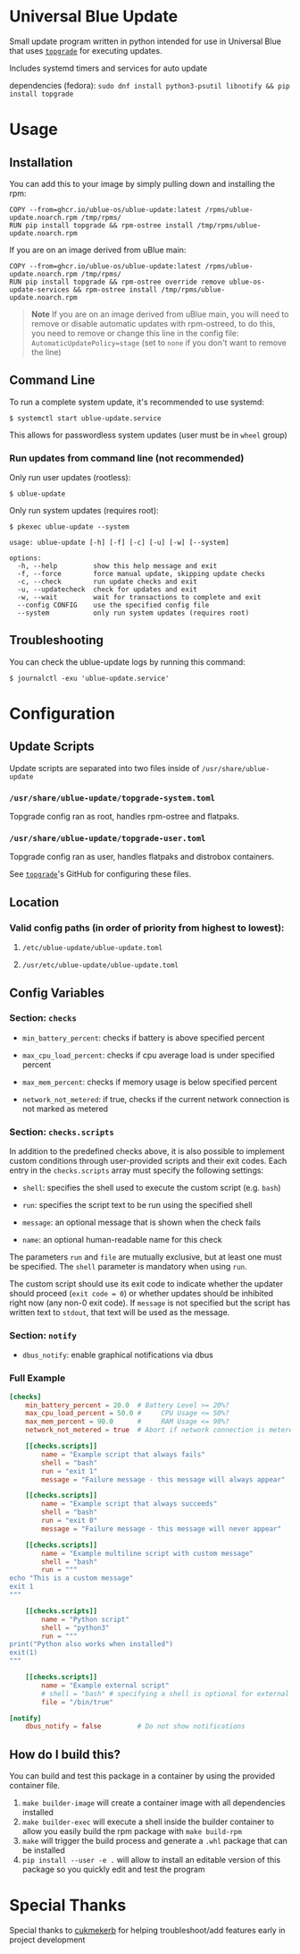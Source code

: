 # Universal Blue Update

Small update program written in python intended for use in Universal Blue that uses [`topgrade`](https://github.com/topgrade-rs/topgrade) for executing updates.

Includes systemd timers and services for auto update

dependencies (fedora): ```sudo dnf install python3-psutil libnotify && pip install topgrade```


# Usage


## Installation

You can add this to your image by simply pulling down and installing the rpm:

```
COPY --from=ghcr.io/ublue-os/ublue-update:latest /rpms/ublue-update.noarch.rpm /tmp/rpms/
RUN pip install topgrade && rpm-ostree install /tmp/rpms/ublue-update.noarch.rpm
```

If you are on an image derived from uBlue main:

```
COPY --from=ghcr.io/ublue-os/ublue-update:latest /rpms/ublue-update.noarch.rpm /tmp/rpms/
RUN pip install topgrade && rpm-ostree override remove ublue-os-update-services && rpm-ostree install /tmp/rpms/ublue-update.noarch.rpm
```

> **Note**
> If you are on an image derived from uBlue main, you will need to remove or disable automatic updates with rpm-ostreed, to do this, you need to remove or change this line in the config file: `AutomaticUpdatePolicy=stage` (set to `none` if you don't want to remove the line)


## Command Line

To run a complete system update, it's recommended to use systemd:

```
$ systemctl start ublue-update.service
```

This allows for passwordless system updates (user must be in `wheel` group)


### Run updates from command line (not recommended)

Only run user updates (rootless):
```
$ ublue-update
```

Only run system updates (requires root):
```
$ pkexec ublue-update --system
```

```
usage: ublue-update [-h] [-f] [-c] [-u] [-w] [--system]

options:
  -h, --help         show this help message and exit
  -f, --force        force manual update, skipping update checks
  -c, --check        run update checks and exit
  -u, --updatecheck  check for updates and exit
  -w, --wait         wait for transactions to complete and exit
  --config CONFIG    use the specified config file
  --system           only run system updates (requires root)
```

## Troubleshooting

You can check the ublue-update logs by running this command:
```
$ journalctl -exu 'ublue-update.service'
```

# Configuration

## Update Scripts
Update scripts are separated into two files inside of `/usr/share/ublue-update`

### `/usr/share/ublue-update/topgrade-system.toml`
Topgrade config ran as root, handles rpm-ostree and flatpaks.

### `/usr/share/ublue-update/topgrade-user.toml`
Topgrade config ran as user, handles flatpaks and distrobox containers.

See [`topgrade`](https://github.com/topgrade-rs/topgrade)'s GitHub for configuring these files.


## Location

### Valid config paths (in order of priority from highest to lowest):

1. ```/etc/ublue-update/ublue-update.toml```

2. ```/usr/etc/ublue-update/ublue-update.toml```


## Config Variables
### Section: `checks`

* `min_battery_percent`: checks if battery is above specified percent

* `max_cpu_load_percent`: checks if cpu average load is under specified percent

* `max_mem_percent`: checks if memory usage is below specified percent

* `network_not_metered`: if true, checks if the current network connection is not marked as metered

### Section: `checks.scripts`

In addition to the predefined checks above, it is also possible to implement
custom conditions through user-provided scripts and their exit codes.
Each entry in the `checks.scripts` array must specify the following settings:

* `shell`: specifies the shell used to execute the custom script (e.g. `bash`)

* `run`: specifies the script text to be run using the specified shell

* `message`: an optional message that is shown when the check fails

* `name`: an optional human-readable name for this check

The parameters `run` and `file` are mutually exclusive, but at least one must be specified.
The `shell` parameter is mandatory when using `run`.

The custom script should use its exit code to indicate whether the updater should proceed
(`exit code = 0`) or whether updates should be inhibited right now (any non-0 exit code).
If `message` is not specified but the script has written text to `stdout`,
that text will be used as the message.

### Section: `notify`

* `dbus_notify`: enable graphical notifications via dbus

### Full Example

```toml
[checks]
    min_battery_percent = 20.0  # Battery Level >= 20%?
    max_cpu_load_percent = 50.0 #     CPU Usage <= 50%?
    max_mem_percent = 90.0      #     RAM Usage <= 90%?
    network_not_metered = true  # Abort if network connection is metered

    [[checks.scripts]]
        name = "Example script that always fails"
        shell = "bash"
        run = "exit 1"
        message = "Failure message - this message will always appear"

    [[checks.scripts]]
        name = "Example script that always succeeds"
        shell = "bash"
        run = "exit 0"
        message = "Failure message - this message will never appear"

    [[checks.scripts]]
        name = "Example multiline script with custom message"
        shell = "bash"
        run = """
echo "This is a custom message"
exit 1
"""

    [[checks.scripts]]
        name = "Python script"
        shell = "python3"
        run = """
print("Python also works when installed")
exit(1)
"""

    [[checks.scripts]]
        name = "Example external script"
        # shell = "bash" # specifying a shell is optional for external scripts/programs
        file = "/bin/true"

[notify]
    dbus_notify = false         # Do not show notifications
```

## How do I build this?

You can build and test this package in a container by using the provided container file.

1. `make builder-image` will create a container image with all dependencies installed
2. `make builder-exec` will execute a shell inside the builder container to allow you easily build the rpm package with `make build-rpm`
3. `make` will trigger the build process and generate a `.whl` package that can be installed
4. `pip install --user -e .` will allow to install an editable version of this package so you quickly edit and test the program

# Special Thanks

Special thanks to [cukmekerb](https://github.com/cukmekerb) for helping troubleshoot/add features early in project development
